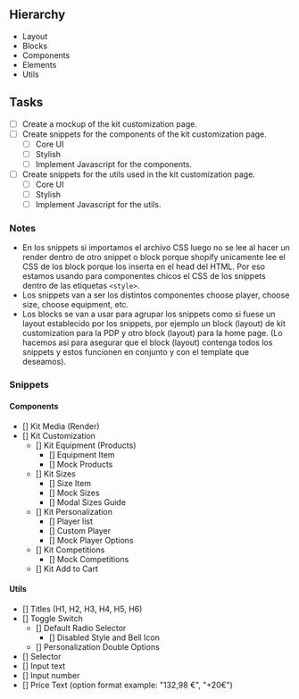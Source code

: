 ## Hierarchy
- Layout
- Blocks
- Components
- Elements
- Utils

## Tasks
- [ ] Create a mockup of the kit customization page.
- [ ] Create snippets for the components of the kit customization page.
    - [ ] Core UI
    - [ ] Stylish
    - [ ] Implement Javascript for the components.
- [ ] Create snippets for the utils used in the kit customization page.
    - [ ] Core UI
    - [ ] Stylish
    - [ ] Implement Javascript for the utils.

### Notes
  - En los snippets si importamos el archivo CSS luego no se lee al hacer un render dentro de otro snippet o block porque shopify unicamente lee el CSS de los block porque los inserta en el head del HTML. Por eso estamos usando para componentes chicos el CSS de los snippets dentro de las etiquetas `<style>`.
  - Los snippets van a ser los distintos componentes choose player, choose size, choose equipment, etc.
  - Los blocks se van a usar para agrupar los snippets como si fuese un layout establecido por los snippets, por ejemplo un block (layout) de kit customization para la PDP y otro block (layout) para la home page. (Lo hacemos asi para asegurar que el block (layout) contenga todos los snippets y estos funcionen en conjunto y con el template que deseamos).

### Snippets
#### Components
- [] Kit Media (Render)
- [] Kit Customization 
    - [] Kit Equipment (Products)
        - [] Equipment Item
        - [] Mock Products
    - [] Kit Sizes
        - [] Size Item
        - [] Mock Sizes
        - [] Modal Sizes Guide
    - [] Kit Personalization
        - [] Player list
        - [] Custom Player
        - [] Mock Player Options
    - [] Kit Competitions
        - [] Mock Competitions
    - [] Kit Add to Cart
#### Utils
- [] Titles (H1, H2, H3, H4, H5, H6) 
- [] Toggle Switch 
    - [] Default Radio Selector 
        - [] Disabled Style and Bell Icon
    - [] Personalization Double Options 
- [] Selector
- [] Input text
- [] Input number
- [] Price Text (option format example: "132,98 €", "+20€")
